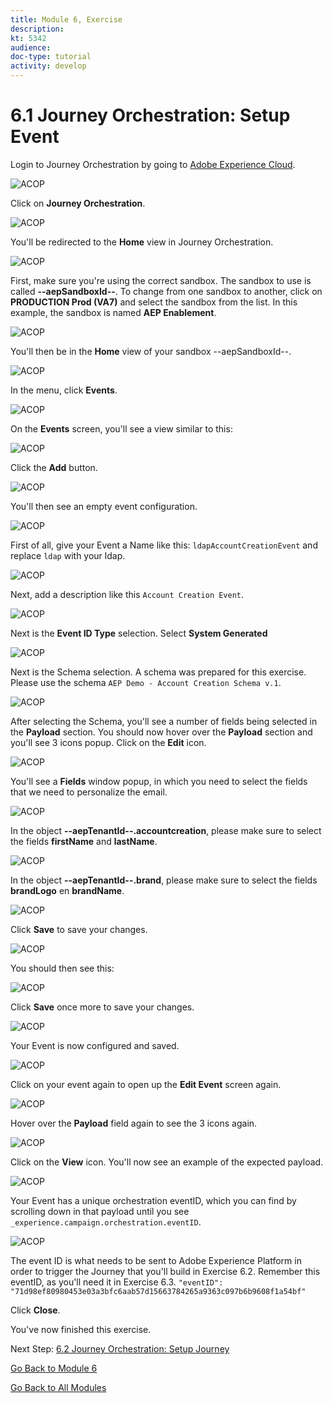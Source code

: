 ```yaml
---
title: Module 6, Exercise
description: 
kt: 5342
audience: 
doc-type: tutorial
activity: develop
---
```


# 6.1 Journey Orchestration: Setup Event

Login to Journey Orchestration by going to [Adobe Experience Cloud](https://experience.adobe.com).

![ACOP](./images/acophome.png)

Click on **Journey Orchestration**.

![ACOP](./images/acoptrig.png)

You'll be redirected to the **Home** view in Journey Orchestration.

![ACOP](./images/acoptriglp.png)

First, make sure you're using the correct sandbox. The sandbox to use is called **--aepSandboxId--**. To change from one sandbox to another, click on **PRODUCTION Prod (VA7)** and select the sandbox from the list. In this example, the sandbox is named **AEP Enablement**.

![ACOP](./images/sb.png)

You'll then be in the **Home** view of your sandbox --aepSandboxId--.

![ACOP](./images/home.png)

In the menu, click **Events**.

![ACOP](./images/acopmenu.png)

On the **Events** screen, you'll see a view similar to this:

![ACOP](./images/acopeventview.png)

Click the **Add** button.

![ACOP](./images/add.png)

You'll then see an empty event configuration.

![ACOP](./images/emptyevent.png)

First of all, give your Event a Name like this: `ldapAccountCreationEvent` and replace `ldap` with your ldap.

![ACOP](./images/eventname.png)

Next, add a description like this `Account Creation Event`.

![ACOP](./images/eventdescription.png)

Next is the **Event ID Type** selection. Select **System Generated**

![ACOP](./images/eventidtype.png) 

Next is the Schema selection. A schema was prepared for this exercise. Please use the schema `AEP Demo - Account Creation Schema v.1`.

![ACOP](./images/eventschema.png)

After selecting the Schema, you'll see a number of fields being selected in the **Payload** section. You should now hover over the **Payload** section and you'll see 3 icons popup. Click on the **Edit** icon.

![ACOP](./images/eventpayload.png)

You'll see a **Fields** window popup, in which you need to select the fields that we need to personalize the email.

![ACOP](./images/eventfields.png) 

In the object **--aepTenantId--.accountcreation**, please make sure to select the fields **firstName** and **lastName**.

![ACOP](./images/eventpayloadac.png)

In the object **--aepTenantId--.brand**, please make sure to select the fields **brandLogo** en **brandName**.

![ACOP](./images/eventpayloadbr.png)

Click **Save** to save your changes.

![ACOP](./images/save.png)

You should then see this:

![ACOP](./images/eventdoned.png) 

Click **Save** once more to save your changes.

![ACOP](./images/save1.png)

Your Event is now configured and saved.

![ACOP](./images/eventdone.png)

Click on your event again to open up the **Edit Event** screen again.

![ACOP](./images/viewevent.png)

Hover over the **Payload** field again to see the 3 icons again.

![ACOP](./images/hover.png)

Click on the **View** icon. You'll now see an example of the expected payload.

![ACOP](./images/fullpayload.png)

Your Event has a unique orchestration eventID, which you can find by scrolling down in that payload until you see `_experience.campaign.orchestration.eventID`.

![ACOP](./images/payloadeventID.png)

The event ID is what needs to be sent to Adobe Experience Platform in order to trigger the Journey that you'll build in Exercise 6.2. Remember this eventID, as you'll need it in Exercise 6.3.
`"eventID": "71d98ef80980453e03a3bfc6aab57d15663784265a9363c097b6b9608f1a54bf"`

Click **Close**.

You've now finished this exercise.

Next Step: [6.2 Journey Orchestration: Setup Journey](./ex2.md)

[Go Back to Module 6](./journey-orchestration-create-account.md)

[Go Back to All Modules](../../overview.md)
